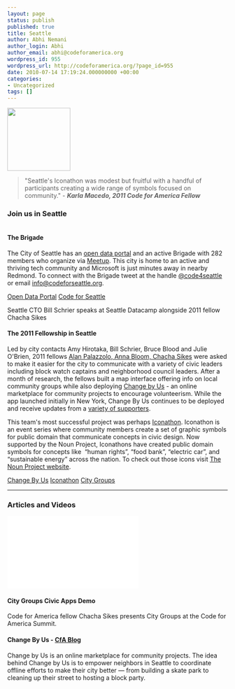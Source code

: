```yaml
---
layout: page
status: publish
published: true
title: Seattle
author: Abhi Nemani
author_login: Abhi
author_email: abhi@codeforamerica.org
wordpress_id: 955
wordpress_url: http://codeforamerica.org/?page_id=955
date: 2010-07-14 17:19:24.000000000 +00:00
categories:
- Uncategorized
tags: []
---
```

<div class="text-and-picture">
<div class="picture"><img alt="" src="http://www.codeforamerica.org/wp-content/uploads/2013/08/seattle_logo.jpg" width="144" height="144" /></div>
<blockquote>"Seattle's Iconathon was modest but fruitful with a handful of participants creating a wide range of symbols focused on community."
- <strong><em>Karla Macedo, 2011 Code for America Fellow</em></strong></blockquote>
</div>
<div class="clearfix"></div>
<h3>Join us in Seattle</h3>
<div class="text-and-picture">
<div class="picture"><img alt="" src="http://www.codeforamerica.org/wp-content/uploads/2013/09/seattle_brigade.jpg" /></div>
<h4>The Brigade</h4>
The City of Seattle has an <a href="https://data.seattle.gov/">open data portal</a> and an active Brigade with 282 members who organize via <a href="http://www.meetup.com/Code-for-Seattle/">Meetup</a>. This city is home to an active and thriving tech community and Microsoft is just minutes away in nearby Redmond. To connect with the Brigade tweet at the handle <a href="https://twitter.com/code4seattle&quot;">@code4seattle</a> or email <a href="mailto:info@codeforseattle.org">info@codeforseattle.org</a>.
<p class="link-block"><a href="https://data.seattle.gov/">Open Data Portal</a>
<a href="http://www.meetup.com/Code-for-Seattle/">Code for Seattle</a></p>

</div>
<div class="text-and-picture">
<div class="picture">

<img alt="" src="http://www.codeforamerica.org/wp-content/uploads/2013/09/seattlefellows.jpg" />Seattle CTO Bill Schrier speaks at Seattle Datacamp alongside 2011 fellow Chacha Sikes

</div>
<h4>The 2011 Fellowship in Seattle</h4>
Led by city contacts Amy Hirotaka, Bill Schrier, Bruce Blood and Julie O'Brien, 2011 fellows <a href="http://www.codeforamerica.org/2011-fellows/">Alan Palazzolo, Anna Bloom, Chacha Sikes</a> were asked to make it easier for the city to communicate with a variety of civic leaders including block watch captains and neighborhood council leaders. After a month of research, the fellows built a map interface offering info on local community groups while also deploying <a href="http://codeforamerica.org/2011/09/07/change-by-us-seattle-user-no-1/">Change by Us</a> - an online marketplace for community projects to encourage volunteerism. While the app launched initially in New York, Change By Us continues to be deployed and receive updates from a <a href="http://codeforamerica.org/2011/09/01/change-by-us/&quot;">variety of supporters</a>.

This team's most successful project was perhaps <a href="http://iconathon.org/">Iconathon</a>. Iconathon is an event series where community members create a set of graphic symbols for public domain that communicate concepts in civic design. Now supported by the Noun Project, Iconathons have created public domain symbols for concepts like  “human rights”, “food bank”, “electric car”, and “sustainable energy” across the nation. To check out those icons visit <a href="http://thenounproject.com/Iconathon1/#"> The Noun Project website</a>.
<p class="link-block"><a href="http://codeforamerica.org/2011/09/07/change-by-us-seattle-user-no-1/">Change By Us</a>
<a href="http://iconathon.org">Iconathon</a>
<a href="https://vimeo.com/31446858">City Groups</a></p>
</div>

<hr />

<h3>Articles and Videos</h3>
<div class="picture-and-text">
<div class="picture"><iframe src="//player.vimeo.com/video/31446858" width="300" height="165" frameborder="0" webkitallowfullscreen mozallowfullscreen allowfullscreen></iframe>
</div>
<h4>City Groups Civic Apps Demo</h4>
Code for America fellow Chacha Sikes presents City Groups at the Code for America Summit. 

</div>
<div class="picture-and-text">
<div class="picture"><a href="http://www.codeforamerica.org/2011/09/07/change-by-us-seattle-user-no-1/"><img alt="" src="http://www.codeforamerica.org/wp-content/uploads/2013/09/Changebyus.jpg" /></a></div>
<h4>Change By Us - <a href="http://www.codeforamerica.org/2011/09/07/change-by-us-seattle-user-no-1/">CfA Blog</a></h4>
Change by Us is an online marketplace for community projects. The idea behind Change by Us is to empower neighbors in Seattle to coordinate offline efforts to make their city better — from building a skate park to cleaning up their street to hosting a block party. 

</div>
